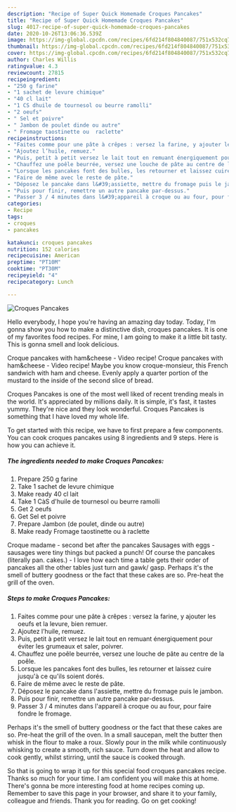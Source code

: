 ```yaml
---
description: "Recipe of Super Quick Homemade Croques Pancakes"
title: "Recipe of Super Quick Homemade Croques Pancakes"
slug: 4017-recipe-of-super-quick-homemade-croques-pancakes
date: 2020-10-26T13:06:36.539Z
image: https://img-global.cpcdn.com/recipes/6fd214f804840087/751x532cq70/croques-pancakes-photo-principale-de-la-recette.jpg
thumbnail: https://img-global.cpcdn.com/recipes/6fd214f804840087/751x532cq70/croques-pancakes-photo-principale-de-la-recette.jpg
cover: https://img-global.cpcdn.com/recipes/6fd214f804840087/751x532cq70/croques-pancakes-photo-principale-de-la-recette.jpg
author: Charles Willis
ratingvalue: 4.3
reviewcount: 27815
recipeingredient:
- "250 g farine"
- "1 sachet de levure chimique"
- "40 cl lait"
- "1 CS dhuile de tournesol ou beurre ramolli"
- "2 oeufs"
- " Sel et poivre"
- " Jambon de poulet dinde ou autre"
- " Fromage taostinette ou  raclette"
recipeinstructions:
- "Faites comme pour une pâte à crêpes : versez la farine, y ajouter les oeufs et la levure, bien remuer."
- "Ajoutez l’huile, remuez."
- "Puis, petit à petit versez le lait tout en remuant énergiquement pour éviter les grumeaux et saler, poivrer."
- "Chauffez une poêle beurrée, versez une louche de pâte au centre de la poêle."
- "Lorsque les pancakes font des bulles, les retourner et laissez cuire jusqu&#39;à ce qu&#39;ils soient dorés."
- "Faire de même avec le reste de pâte."
- "Déposez le pancake dans l&#39;assiette, mettre du fromage puis le jambon."
- "Puis pour finir, remettre un autre pancake par-dessus."
- "Passer 3 / 4 minutes dans l&#39;appareil à croque ou au four, pour faire fondre le fromage."
categories:
- Recipe
tags:
- croques
- pancakes

katakunci: croques pancakes 
nutrition: 152 calories
recipecuisine: American
preptime: "PT10M"
cooktime: "PT30M"
recipeyield: "4"
recipecategory: Lunch

---
```



![Croques Pancakes](https://img-global.cpcdn.com/recipes/6fd214f804840087/751x532cq70/croques-pancakes-photo-principale-de-la-recette.jpg)

Hello everybody, I hope you're having an amazing day today. Today, I'm gonna show you how to make a distinctive dish, croques pancakes. It is one of my favorites food recipes. For mine, I am going to make it a little bit tasty. This is gonna smell and look delicious.

Croque pancakes with ham&amp;cheese - Video recipe! Croque pancakes with ham&amp;cheese - Video recipe! Maybe you know croque-monsieur, this French sandwich with ham and cheese. Evenly apply a quarter portion of the mustard to the inside of the second slice of bread.

Croques Pancakes is one of the most well liked of recent trending meals in the world. It's appreciated by millions daily. It is simple, it's fast, it tastes yummy. They're nice and they look wonderful. Croques Pancakes is something that I have loved my whole life.


To get started with this recipe, we have to first prepare a few components. You can cook croques pancakes using 8 ingredients and 9 steps. Here is how you can achieve it.

<!--inarticleads1-->

##### The ingredients needed to make Croques Pancakes:

1. Prepare 250 g farine
1. Take 1 sachet de levure chimique
1. Make ready 40 cl lait
1. Take 1 CàS d&#39;huile de tournesol ou beurre ramolli
1. Get 2 oeufs
1. Get  Sel et poivre
1. Prepare  Jambon (de poulet, dinde ou autre)
1. Make ready  Fromage taostinette ou à raclette


Croque madame - second bet after the pancakes Sausages with eggs - sausages were tiny things but packed a punch! Of course the pancakes (literally pan. cakes.) - I love how each time a table gets their order of pancakes all the other tables just turn and gawk/ gasp. Perhaps it&#39;s the smell of buttery goodness or the fact that these cakes are so. Pre-heat the grill of the oven. 

<!--inarticleads2-->

##### Steps to make Croques Pancakes:

1. Faites comme pour une pâte à crêpes : versez la farine, y ajouter les oeufs et la levure, bien remuer.
1. Ajoutez l’huile, remuez.
1. Puis, petit à petit versez le lait tout en remuant énergiquement pour éviter les grumeaux et saler, poivrer.
1. Chauffez une poêle beurrée, versez une louche de pâte au centre de la poêle.
1. Lorsque les pancakes font des bulles, les retourner et laissez cuire jusqu&#39;à ce qu&#39;ils soient dorés.
1. Faire de même avec le reste de pâte.
1. Déposez le pancake dans l&#39;assiette, mettre du fromage puis le jambon.
1. Puis pour finir, remettre un autre pancake par-dessus.
1. Passer 3 / 4 minutes dans l&#39;appareil à croque ou au four, pour faire fondre le fromage.


Perhaps it&#39;s the smell of buttery goodness or the fact that these cakes are so. Pre-heat the grill of the oven. In a small saucepan, melt the butter then whisk in the flour to make a roux. Slowly pour in the milk while continuously whisking to create a smooth, rich sauce. Turn down the heat and allow to cook gently, whilst stirring, until the sauce is cooked through. 

So that is going to wrap it up for this special food croques pancakes recipe. Thanks so much for your time. I am confident you will make this at home. There's gonna be more interesting food at home recipes coming up. Remember to save this page in your browser, and share it to your family, colleague and friends. Thank you for reading. Go on get cooking!
